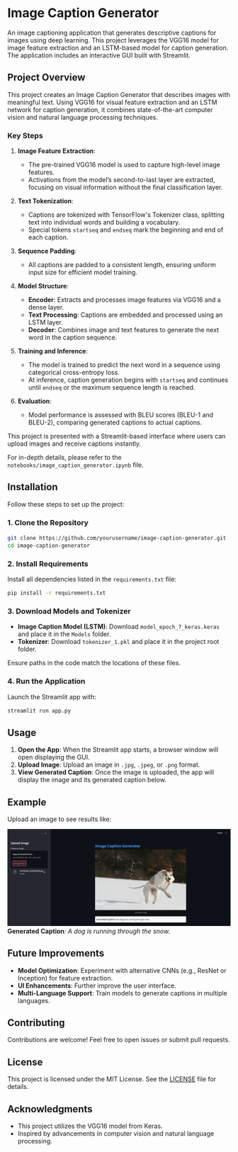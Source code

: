 # Image Caption Generator

An image captioning application that generates descriptive captions for images using deep learning. This project leverages the VGG16 model for image feature extraction and an LSTM-based model for caption generation. The application includes an interactive GUI built with Streamlit.

## Project Overview

This project creates an Image Caption Generator that describes images with meaningful text. Using VGG16 for visual feature extraction and an LSTM network for caption generation, it combines state-of-the-art computer vision and natural language processing techniques.

### Key Steps

1. **Image Feature Extraction**:
   - The pre-trained VGG16 model is used to capture high-level image features.
   - Activations from the model’s second-to-last layer are extracted, focusing on visual information without the final classification layer.
2. **Text Tokenization**:

   - Captions are tokenized with TensorFlow's Tokenizer class, splitting text into individual words and building a vocabulary.
   - Special tokens `startseq` and `endseq` mark the beginning and end of each caption.

3. **Sequence Padding**:

   - All captions are padded to a consistent length, ensuring uniform input size for efficient model training.

4. **Model Structure**:

   - **Encoder**: Extracts and processes image features via VGG16 and a dense layer.
   - **Text Processing**: Captions are embedded and processed using an LSTM layer.
   - **Decoder**: Combines image and text features to generate the next word in the caption sequence.

5. **Training and Inference**:

   - The model is trained to predict the next word in a sequence using categorical cross-entropy loss.
   - At inference, caption generation begins with `startseq` and continues until `endseq` or the maximum sequence length is reached.

6. **Evaluation**:
   - Model performance is assessed with BLEU scores (BLEU-1 and BLEU-2), comparing generated captions to actual captions.

This project is presented with a Streamlit-based interface where users can upload images and receive captions instantly.

For in-depth details, please refer to the `notebooks/image_caption_generator.ipynb` file.

## Installation

Follow these steps to set up the project:

### 1. Clone the Repository

```bash
git clone https://github.com/yourusername/image-caption-generator.git
cd image-caption-generator
```

### 2. Install Requirements

Install all dependencies listed in the `requirements.txt` file:

```bash
pip install -r requirements.txt
```

### 3. Download Models and Tokenizer

- **Image Caption Model (LSTM)**: Download `model_epoch_7_keras.keras` and place it in the `Models` folder.
- **Tokenizer**: Download `tokenizer_1.pkl` and place it in the project root folder.

Ensure paths in the code match the locations of these files.

### 4. Run the Application

Launch the Streamlit app with:

```bash
streamlit run app.py
```

## Usage

1. **Open the App**: When the Streamlit app starts, a browser window will open displaying the GUI.
2. **Upload Image**: Upload an image in `.jpg`, `.jpeg`, or `.png` format.
3. **View Generated Caption**: Once the image is uploaded, the app will display the image and its generated caption below.

## Example

Upload an image to see results like:

![Screenshot of the Image Caption Generator](images-GUI/ss1.png)
**Generated Caption**: _A dog is running through the snow._

## Future Improvements

- **Model Optimization**: Experiment with alternative CNNs (e.g., ResNet or Inception) for feature extraction.
- **UI Enhancements**: Further improve the user interface.
- **Multi-Language Support**: Train models to generate captions in multiple languages.

## Contributing

Contributions are welcome! Feel free to open issues or submit pull requests.

## License

This project is licensed under the MIT License. See the [LICENSE](LICENSE) file for details.

## Acknowledgments

- This project utilizes the VGG16 model from Keras.
- Inspired by advancements in computer vision and natural language processing.
